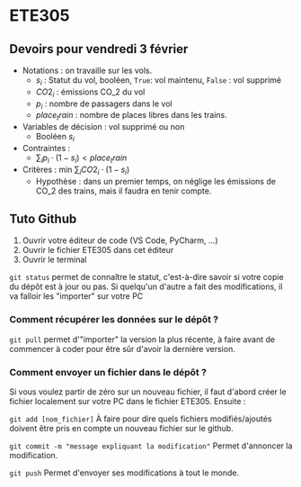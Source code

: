 # ETE305

## Devoirs pour vendredi 3 février

- Notations : on travaille sur les vols. 
    - $s_i$ : Statut du vol, booléen, `True`: vol maintenu, ̀`False` : vol supprimé
    - $CO2_i$ : émissions CO_2 du vol
    - $p_i$ : nombre de passagers dans le vol
    - $place_train$ : nombre de places libres dans les trains.
- Variables de décision : vol supprimé ou non
    - Booléen $s_i$
- Contraintes :
    - $\sum_i p_i \cdot(1-s_i) < place_train$
- Critères : min $\sum_i CO2_i \cdot (1-s_i)$
    - Hypothèse : dans un premier temps, on néglige les émissions de CO_2 des trains, mais il faudra en tenir compte.

## Tuto Github

1. Ouvrir votre éditeur de code (VS Code, PyCharm, ...)
2. Ouvrir le fichier ETE305 dans cet éditeur
3. Ouvrir le terminal

`git status` permet de connaître le statut, c'est-à-dire savoir si votre copie du dépôt est à jour ou pas. Si quelqu'un d'autre a fait des modifications, il va falloir les "importer" sur votre PC

### Comment récupérer les données sur le dépôt ?

`git pull` permet d'"importer" la version la plus récente, à faire avant de commencer à coder pour être sûr d'avoir la dernière version.

### Comment envoyer un fichier dans le dépôt ?

Si vous voulez partir de zéro sur un nouveau fichier, il faut d'abord créer le fichier localement sur votre PC dans le fichier ETE305. Ensuite : 

`git add [nom_fichier]` À faire pour dire quels fichiers modifiés/ajoutés doivent être pris en compte un nouveau fichier sur le github.

`git commit -m "message expliquant la modification"` Permet d'annoncer la modification.

`git push` Permet d'envoyer ses modifications à tout le monde.